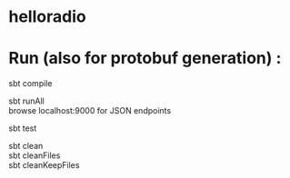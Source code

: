 # helloradio <br/>

# Run (also for protobuf generation) :

sbt compile <br/>

sbt runAll <br/>
browse localhost:9000 for JSON endpoints <br/>

sbt test

sbt clean <br/>
sbt cleanFiles <br/>
sbt cleanKeepFiles <br/>


